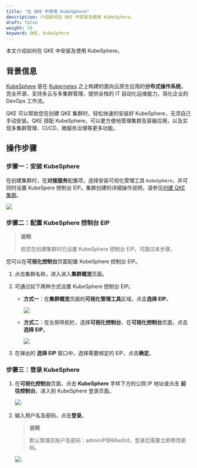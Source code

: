 ```yaml
---
title: "在 QKE 中使用 KubeSphere"
description: 介绍如何在 QKE 中安装及使用 KubeSphere。
draft: false
weight: 10
keyword: QKE, KubeSphere
---
```


本文介绍如何在 QKE 中安装及使用 KubeSphere。

## 背景信息

[KubeSphere](https://kubesphere.io/) 是在 [Kubernetes](https://kubernetes.io/) 之上构建的面向云原生应用的**分布式操作系统**，完全开源，支持多云与多集群管理，提供全栈的 IT 自动化运维能力，简化企业的 DevOps 工作流。

QKE 可以帮助您在创建 QKE 集群时，轻松快速的安装好 KubeSphere，无须自己手动安装。QKE 搭配 KubeSphere，可以更方便地管理集群及容器应用，以及实现多集群管理、CI/CD、微服务治理等更多功能。

## 操作步骤

### 步骤一：安装 KubeSphere

在创建集群时，在**对接服务**配置项，选择安装可视化管理工具 `KubeSphere`，并可同时设置 KubeSpere 控制台 EIP。集群创建的详细操作说明，请参见[创建 QKE 集群](/container/qke_plus/quickstart/create_hosting_cluster/)。

![](../../_images/bp_install_ks.png)

### 步骤二：配置 KubeSphere 控制台 EIP

> **说明**
>
> 若您在创建集群时已设置 KubeSphere 控制台 EIP，可跳过本步骤。

您可以在**可视化控制台**页面配置 KubeSphere 控制台 EIP。

1. 点击集群名称，进入进入**集群概览**页面。

2. 可通过如下两种方式设置 KubeSphere 控制台 EIP。

   - **方式一**：在**集群概览**页面的**可视化管理工具**区域，点击**选择 EIP**。

     ![](../../_images/select_ks_eip_1.png)	

   - **方式二**：在左侧导航栏，选择**可视化控制台**，在**可视化控制台**页面，点击**选择 EIP**。

     ![](../../_images/select_ks_eip_2.png)

3. 在弹出的 **选择 EIP** 窗口中，选择需要绑定的 EIP，点击**确定**。

### 步骤三：登录 KubeSphere

1. 在**可视化控制台**页面，点击 **KubeSphere** 字样下方的公网 IP 地址或点击 **前往控制台**，进入到 KubeSphere 登录页面。

   ![](../../../_images/access_ks.png)·	

2. 输入用户名及密码，点击**登录**。

   > **说明**
   >
   > 默认管理员账户及密码：admin/P@88w0rd，登录后需要立即修改密码。

   ![](../../../_images/kubesphere_login.png)·	